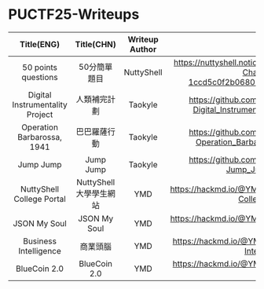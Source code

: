 # PUCTF25-Writeups

|Title(ENG)|Title(CHN)|Writeup Author|Link|
|:------------:|:------------:|:------:|:--------------------------------------:|
|50 points questions|50分簡單題目|NuttyShell|https://nuttyshell.notion.site/Guide-of-Beginner-Challenges-1ccd5c0f2b068034b994d631712f4dc0|
|Digital Instrumentality Project|人類補完計劃|Taokyle|https://github.com/TaokyleYT/PUCTF25-Digital_Instrumentality_Project-Writeup|
|Operation Barbarossa, 1941|巴巴羅薩行動|Taokyle|https://github.com/TaokyleYT/PUCTF25-Operation_Barbarossa_1941-Writeup|
|Jump Jump|Jump Jump|Taokyle|https://github.com/TaokyleYT/PUCTF25-Jump_Jump-Writeup|
|NuttyShell College Portal|NuttyShell 大學學生網站|YMD|https://hackmd.io/@YMD/SJBSCbZ1lg#NuttyShell-College-Portal|
|JSON My Soul|JSON My Soul|YMD|https://hackmd.io/@YMD/SJBSCbZ1lg#JSON-My-Soul|
|Business Intelligence|商業頭腦|YMD|https://hackmd.io/@YMD/SJBSCbZ1lg#Business-Intelligence|
|BlueCoin 2.0|BlueCoin 2.0|YMD|https://hackmd.io/@YMD/SJBSCbZ1lg#BlueCoin-20|
